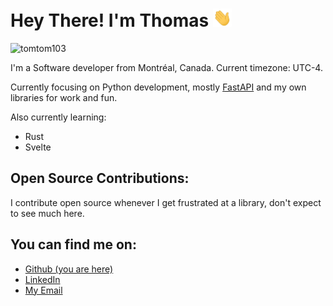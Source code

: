 # Hey There! I'm Thomas <img src="https://raw.githubusercontent.com/tomtom103/tomtom103/main/wave.gif" width="30px">

<p align="left"> <img src="https://komarev.com/ghpvc/?username=tomtom103&color=green" alt="tomtom103" /> </p>

I'm a Software developer from Montréal, Canada. Current timezone: UTC-4.

Currently focusing on Python development, mostly [FastAPI](https://github.com/tiangolo/fastapi) and my own libraries for work and fun.

Also currently learning:
* Rust
* Svelte

## Open Source Contributions:

I contribute open source whenever I get frustrated at a library, don't expect to see much here.

## You can find me on:

* [Github (you are here)](https://github.com/tomtom103)
* [LinkedIn](https://www.linkedin.com/in/thomascaron/)
* [My Email](mailto:thomas.caron00@gmail.com)

